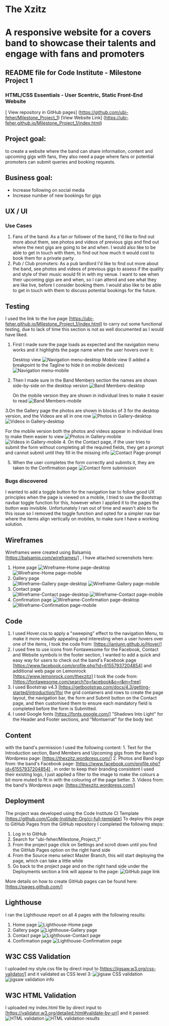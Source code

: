 # The Xzitz
# A responsive website for a covers band to showcase their talents and engage with fans and promoters
## README file for Code Institute - Milestone Project 1
### HTML/CSS Essentials - User Scentric, Static Front-End Website
[ View repository in GitHub pages] (https://github.com/ubi-feher/Milestone_Project_1)
[View Website Link] (https://ubi-feher.github.io/Milestone_Project_1/index.html)

## Project goal: 
to create a website where the band can share information, content and upcoming gigs with fans, they also need a page where fans or potential promoters can submit queries and booking requests.  
## Business goal:
+ Increase following on social media
+ Increase number of new bookings for gigs
## UX / UI

### Use Cases
   1. Fans of the band: As a fan or follower of the band, I'd like to find out more about them, see photos and videos of previous gigs and find out where the next gigs are going to be and when. I would also like to be able to get in touch with them, to find out how much it would cost to book them for a private party. 
   2. Pub / Club promoters: As a pub landlord I'd like to find out more about the band, see photos and videos of previous gigs to assess if the quality and style of their music would fit in with my venue. I want to see when their upcoming gigs are and when, so I can attend and see what they are like live, before I consider booking them. I would also like to be able to get in touch with them to discuss potential bookings for the future. 
## Testing
   I used the link to the live page [https://ubi-feher.github.io/Milestone_Project_1/index.html] to carry out some functional testing, due to lack of time this section is not as well documented as I would have liked.
  1. First I made sure the page loads as expected and the navigation menu works and it highlights the page name when the user hovers over it:
      
      Desktop view
      ![Navigation menu-desktop](https://github.com/user-attachments/assets/84a0774e-a733-4759-8f70-70b910ebde53)
      Mobile view (I added a breakpoint to the Tagline to hide it on mobile devices)
      ![Navigation menu-mobile](https://github.com/user-attachments/assets/defb270d-a8de-4af8-9fb8-322a64e985b5)

  2. Then I made sure in the Band Members section the names are shown side-by-side on the desktop              version
     ![Band Members-desktop](https://github.com/user-attachments/assets/19f5d9f2-1afa-4b80-91e5-b437faaaf108)

     On the mobile version they are shown in individual lines to make it easier to read
    ![Band Members-mobile](https://github.com/user-attachments/assets/abd7720f-199b-4069-a46d-c500dbd7175f)

  3.On the Gallery page the photos are shown in blocks of 3 for the desktop version, and the Videos are all in one row 
  ![Photos in Gallery-desktop](https://github.com/user-attachments/assets/7fd22aff-bb9b-4c60-936d-c191de87ab96)
![Videos in Gallery-desktop](https://github.com/user-attachments/assets/9017efff-fd56-4dbb-8c1b-b80d4e67bb78)

   For the mobile version both the photos and videos appear in individual lines to make them easier to view
   ![Photos in Gallery-mobile](https://github.com/user-attachments/assets/34107f0d-a4ef-4008-ba6b-b7e0d7bd598e)
![Videos in Gallery-mobile](https://github.com/user-attachments/assets/02f959e2-b0ee-4383-9ca1-c2981a3be92e)
  4. On the Contact page, if the user tries to submit the form without completing all the required fields, they get a prompt and cannot submit until they fill in the missing info
   ![Contact Page-prompt](https://github.com/user-attachments/assets/17d2eda7-a4b5-4d5b-bf4b-b756fe099799)

  5. When the user completes the form correctly and submits it, they are taken to the Confirmation page
    ![Contact form submission](https://github.com/user-attachments/assets/80faed62-6c00-45d5-b908-f24b9749fb17)

      
### Bugs discovered
   I wanted to add a toggle button for the navigation bar to follow good UX principles when the page is viewed on a mobile, I tried to use the Bootstrap navbar toggle function for this, however when I applied it to the pages the button was invisible. Unfortunately I ran out of time and wasn't able to fix this issue so I removed the toggle function and opted for a simpler nav bar where the items align vertically on mobiles, to make sure I have a working solution.
## Wireframes
Wireframes were created using Balsamiq [https://balsamiq.com/wireframes/] , I have attached screenshots here:
1. Home page
   ![Wireframe-Home page-desktop](https://github.com/user-attachments/assets/dd98c459-c669-4a98-b638-f7506576feba)
   ![Wireframe-Home page-mobile](https://github.com/user-attachments/assets/874a5ca6-2930-40c3-a1ed-db9a4981a198)
2. Gallery page   
   ![Wireframe-Gallery page-desktop](https://github.com/user-attachments/assets/66a0e961-0fef-4074-9aec-cbe2be178c18)
   ![Wireframe-Gallery page-mobile](https://github.com/user-attachments/assets/215a7277-f840-4b51-a993-50aa254baff6)
 3. Contact page  
   ![Wireframe-Contact page-desktop](https://github.com/user-attachments/assets/454493ff-89f3-4177-bfe8-7975117ad9db)
   ![Wireframe-Contact page-mobile](https://github.com/user-attachments/assets/9ade2bb0-330e-4403-b1d1-9b3089a1f776)
4. Confirmation page
   ![Wireframe-Confirmation page-desktop](https://github.com/user-attachments/assets/148eef2f-1b56-444c-94bd-dc0937342e21)
   ![Wireframe-Confirmation page-mobile](https://github.com/user-attachments/assets/963bd9c9-3b0d-4c52-8194-fa6f21725e21)

## Code
   1. I used Hover.css to apply a "sweeping" effect to the navigation Menu, to make it more visually appealing and interesting when a user hovers over one of the items, I took the code from:  [https://ianlunn.github.io/Hover/]
   2. I used free to use icons from Fontawesome for the Facebook, Contact and Website symbols in the footer section, I wanted to add a quick and easy way for users to check out the band's Facebook page [https://www.facebook.com/profile.php?id=61557937204854] and additional web page on Lemonrock [https://www.lemonrock.com/thexzitz] I took the code from:
  [https://fontawesome.com/search?q=facebook&o=r&m=free]
   3. I used Bootstrap v4.3 [https://getbootstrap.com/docs/4.3/getting-started/introduction/]for the grid containers and rows to create the page layout, the navigation bar, the form and Submit button on the Contact page, and then customised them to ensure each mandatory field is completed before the form is Submitted.
   4. I used Google fonts [https://fonts.google.com/] "Shadows Into Light" for the Header and Footer sections, and "Montserrat" for the body text
  
  
## Content
 with the band's permission I used the following content:
    1. Text for the Introduction section, Band Members and Upcoming gigs from the band's Wordpress page: [https://thexzitz.wordpress.com/]
    2. Photos and Band logo from: the band's Facebook page: [https://www.facebook.com/profile.php?id=61557937204854] , in order to keep their branding consistent I used their existing logo, I just applied a filter to the image to make the colours a bit more muted to fit in with the colouring of the page better. 
    3. Videos from: the band's Wordpress page: [https://thexzitz.wordpress.com/]

## Deployment
   The project was developed using the Code Institute CI Template [https://github.com/Code-Institute-Org/ci-full-template]
   To deploy this page to GitHub Pages from the GitHub repository  I completed the following steps:
   1. Log in to GitHub
   2. Search for "ubi-feher/Milestone_Project_1"
   3. From the project page click on Settings and scroll down until you find the GitHub Pages option on the right hand side
   4. From the Source menu select Master Branch, this will start deploying the page, which can take a little while
   5. Go back to the project page and on the right hand side under the Deployments section a link will appear to the page:
      ![GitHub page link](https://github.com/user-attachments/assets/c57749ad-251f-4703-b36d-426f3ad7a2a6)

   More details on how to create GitHub pages can be found here: [https://pages.github.com/]
## Lighthouse
   I ran the Lighthouse report on all 4 pages with the following results:
   1. Home page
      ![Lighthouse-Home page](https://github.com/user-attachments/assets/2ff67d9b-dd97-43e6-907d-e4017009bdd8)
   2. Gallery page
      ![Lighthouse-Gallery page](https://github.com/user-attachments/assets/888fc19b-5997-44d2-a3ff-f4d10997144c)
   3. Contact page
      ![Lighthouse-Contact page](https://github.com/user-attachments/assets/0fbc7056-8037-4c30-a15f-5bc09afa8ead)
   4. Confirmation page
      ![Lighthouse-Confirmation page](https://github.com/user-attachments/assets/8dec5fc3-d0fa-4602-ae88-5176f760bd60)

## W3C CSS Validation
   I uploaded my style.css file by direct input to [https://jigsaw.w3.org/css-validator/] and it validated as CSS level 3:
   ![jigsaw CSS validation](https://github.com/user-attachments/assets/90e931a5-2215-4a49-bb5e-6286e9629a86)
   ![jigsaw validation info](https://github.com/user-attachments/assets/3ff97d20-1b25-4b19-8ea0-975c4e095933)
## W3C HTML Validation
   I uploaded my index.html file by direct input to [https://validator.w3.org/detailed.html#validate-by-uri] and it passed:
   ![HTML validation](https://github.com/user-attachments/assets/85e66e00-6854-404c-a3f9-8deff45cbec4)
   ![HTML validation results](https://github.com/user-attachments/assets/ac586a45-2fff-4def-877d-366e6bcfd464)



